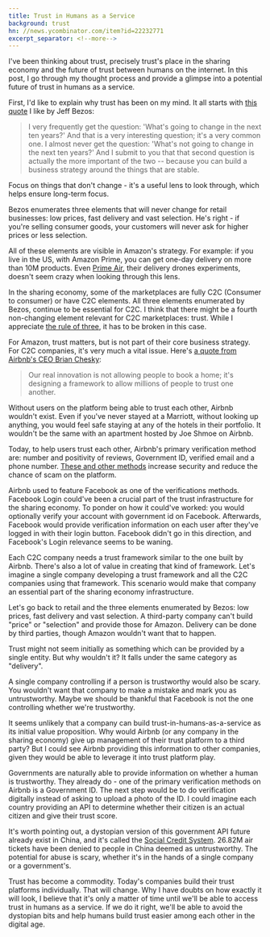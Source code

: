 ```yaml
---
title: Trust in Humans as a Service
background: trust
hn: //news.ycombinator.com/item?id=22232771
excerpt_separator: <!--more-->
---
```


I've been thinking about trust, precisely trust's place in the sharing economy and the future of trust between humans on the internet. In this post, I go through my thought process and provide a glimpse into a potential future of trust in humans as a service.

<!--more-->

First, I'd like to explain why trust has been on my mind. It all starts with [this quote](//goodreads.com/quotes/966699-i-very-frequently-get-the-question-what-s-going-to-change) I like by Jeff Bezos:

> I very frequently get the question: 'What's going to change in the next ten years?' And that is a very interesting question; it's a very common one. I almost never get the question: 'What's not going to change in the next ten years?' And I submit to you that that second question is actually the more important of the two -- because you can build a business strategy around the things that are stable.

Focus on things that don't change - it's a useful lens to look through, which helps ensure long-term focus.

Bezos enumerates three elements that will never change for retail businesses: low prices, fast delivery and vast selection. He's right - if you're selling consumer goods, your customers will never ask for higher prices or less selection.

All of these elements are visible in Amazon's strategy. For example: if you live in the US, with Amazon Prime, you can get one-day delivery on more than 10M products. Even [Prime Air](//amazon.com/Amazon-Prime-Air/), their delivery drones experiments, doesn't seem crazy when looking through this lens.

In the sharing economy, some of the marketplaces are fully C2C (Consumer to consumer) or have C2C elements. All three elements enumerated by Bezos, continue to be essential for C2C. I think that there might be a fourth non-changing element relevant for C2C marketplaces: trust. While I appreciate [the rule of three](//en.wikipedia.org/wiki/Rule_of_three_(writing)), it has to be broken in this case.

For Amazon, trust matters, but is not part of their core business strategy. For C2C companies, it's very much a vital issue. Here's [a quote from Airbnb's CEO Brian Chesky](//news.airbnb.com/in-the-business-of-trust/):

> Our real innovation is not allowing people to book a home; it's designing a framework to allow millions of people to trust one another.

Without users on the platform being able to trust each other, Airbnb wouldn't exist. Even if you've never stayed at a Marriott, without looking up anything, you would feel safe staying at any of the hotels in their portfolio. It wouldn't be the same with an apartment hosted by Joe Shmoe on Airbnb.

Today, to help users trust each other, Airbnb's primary verification method are: number and positivity of reviews, Government ID, verified email and a phone number. [These and other methods](//airbnb.com/trust) increase security and reduce the chance of scam on the platform.

Airbnb used to feature Facebook as one of the verifications methods. Facebook Login could've been a crucial part of the trust infrastructure for the sharing economy. To ponder on how it could've worked: you would optionally verify your account with government id on Facebook. Afterwards, Facebook would provide verification information on each user after they've logged in with their login button. Facebook didn't go in this direction, and Facebook's Login relevance seems to be waning.

Each C2C company needs a trust framework similar to the one built by Airbnb. There's also a lot of value in creating that kind of framework. Let's imagine a single company developing a trust framework and all the C2C companies using that framework. This scenario would make that company an essential part of the sharing economy infrastructure.

Let's go back to retail and the three elements enumerated by Bezos: low prices, fast delivery and vast selection. A third-party company can't build "price" or "selection" and provide those for Amazon. Delivery can be done by third parties, though Amazon wouldn't want that to happen.

Trust might not seem initially as something which can be provided by a single entity. But why wouldn't it? It falls under the same category as "delivery".

A single company controlling if a person is trustworthy would also be scary. You wouldn't want that company to make a mistake and mark you as untrustworthy. Maybe we should be thankful that Facebook is not the one controlling whether we're trustworthy.

It seems unlikely that a company can build trust-in-humans-as-a-service as its initial value proposition. Why would Airbnb (or any company in the sharing economy) give up management of their trust platform to a third party? But I could see Airbnb providing this information to other companies, given they would be able to leverage it into trust platform play.

Governments are naturally able to provide information on whether a human is trustworthy. They already do - one of the primary verification methods on Airbnb is a Government ID. The next step would be to do verification digitally instead of asking to upload a photo of the ID. I could imagine each country providing an API to determine whether their citizen is an actual citizen and give their trust score.

It's worth pointing out, a dystopian version of this government API future already exist in China, and it's called the [Social Credit System](//en.wikipedia.org/wiki/Social_Credit_System). 26.82M air tickets have been denied to people in China deemed as untrustworthy. The potential for abuse is scary, whether it's in the hands of a single company or a government's.

Trust has become a commodity. Today's companies build their trust platforms individually. That will change. Why I have doubts on how exactly it will look, I believe that it's only a matter of time until we'll be able to access trust in humans as a service. If we do it right, we'll be able to avoid the dystopian bits and help humans build trust easier among each other in the digital age.
